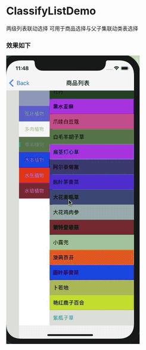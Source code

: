# ClassifyListDemo
两级列表联动选择
可用于商品选择与父子集联动类表选择
### 效果如下

![github-01.jpg](/demo.gif "github-01.jpg")
